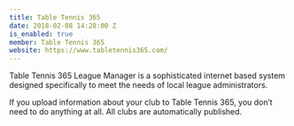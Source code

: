 ```yaml
---
title: Table Tennis 365
date: 2018-02-08 14:28:00 Z
is_enabled: true
member: Table Tennis 365
website: https://www.tabletennis365.com/
---
```


Table Tennis 365 League Manager is a sophisticated internet based system designed specifically to meet the needs of local league administrators.

If you upload information about your club to Table Tennis 365, you don’t need to do anything at all. All clubs are automatically published.